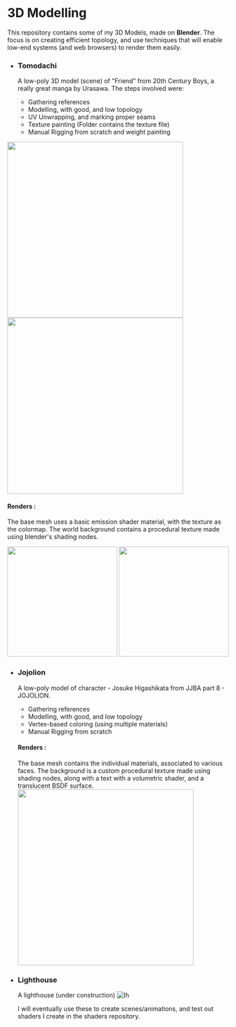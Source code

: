 # 3D Modelling

This repository contains some of my 3D Models, made on **Blender**. The focus is on creating efficient topology, and use techniques that will enable low-end systems (and web browsers) to render them easily.

- ### Tomodachi

  A low-poly 3D model (scene) of "Friend" from 20th Century Boys, a really great manga by Urasawa. The steps involved were:

  - Gathering references
  - Modelling, with good, and low topology
  - UV Unwrapping, and marking proper seams
  - Texture painting (Folder contains the texture file)
  - Manual Rigging from scratch and weight painting

<img src="https://github.com/PrateekTh/3d-models/assets/57175545/d7b10a04-1fd5-4a6a-bda4-942eb5ec97b6" height ="400">

<img src="https://github.com/PrateekTh/3d-models/assets/57175545/70b64712-3084-4aa0-a037-5d8a7145433e" height ="400">


#### Renders : 
The base mesh uses a basic emission shader material, with the texture as the colormap.
The world background contains a procedural texture made using blender's shading nodes.

<img src="https://github.com/PrateekTh/3d-models/assets/57175545/22aa0fb2-40df-499d-bcad-7ec2808efe42" height ="250">
<img src="https://github.com/PrateekTh/3d-models/assets/57175545/4bb0f4bb-9133-4688-9939-2ec4138b410d" height ="250">



- ### Jojolion

  A low-poly model of character - Josuke Higashikata from JJBA part 8 - JOJOLION.

  - Gathering references
  - Modelling, with good, and low topology
  - Vertex-based coloring (using multiple materials)
  - Manual Rigging from scratch
 
  #### Renders :
  The base mesh contains the individual materials, associated to various faces.
  The background is a custom procedural texture made using shading nodes, along with a text with a volumetric shader, and a translucent BSDF surface.
  <img src="https://github.com/PrateekTh/3d-models/assets/57175545/282eaa8f-a0f5-4ee9-b520-7b1650b7dfc7" height ="400">

- ### Lighthouse
  A lighthouse (under construction)
  ![lh](https://github.com/PrateekTh/3d-models/assets/57175545/9fe95d92-5632-491b-9367-e89732148a9f)

  I will eventually use these to create scenes/animations, and test out shaders I create in the shaders repository.
